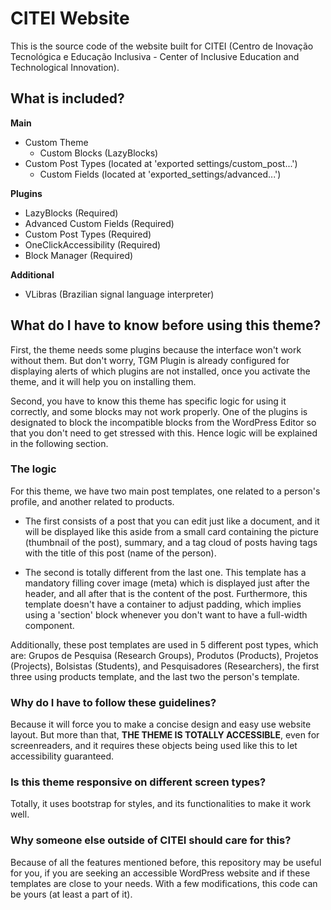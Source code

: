 # CITEI Website
This is the source code of the website built for CITEI (Centro de Inovação Tecnológica e Educação Inclusiva - Center of Inclusive Education and Technological Innovation).

## What is included?
**Main**
* Custom Theme
    * Custom Blocks (LazyBlocks)
* Custom Post Types (located at 'exported settings/custom_post...')
    * Custom Fields (located at 'exported_settings/advanced...')

**Plugins**
* LazyBlocks (Required)
* Advanced Custom Fields (Required)
* Custom Post Types (Required)
* OneClickAccessibility (Required)
* Block Manager (Required)

**Additional**
* VLibras (Brazilian signal language interpreter)

## What do I have to know before using this theme?
First, the theme needs some plugins because the interface won't work without them. But don't worry, TGM Plugin is already configured for displaying alerts of which plugins are not installed, once you activate the theme, and it will help you on installing them.

Second, you have to know this theme has specific logic for using it correctly, and some blocks may not work properly. One of the plugins is designated to block the incompatible blocks from the WordPress Editor so that you don't need to get stressed with this. Hence logic will be explained in the following section.

### The logic
For this theme, we have two main post templates, one related to a person's profile, and another related to products. 
* The first consists of a post that you can edit just like a document, and it will be displayed like this aside from a small card containing the picture (thumbnail of the post), summary, and a tag cloud of posts having tags with the title of this post (name of the person).

* The second is totally different from the last one. This template has a mandatory filling cover image (meta) which is displayed just after the header, and all after that is the content of the post. Furthermore, this template doesn't have a container to adjust padding, which implies using a 'section' block whenever you don't want to have a full-width component.

Additionally, these post templates are used in 5 different post types, which are: Grupos de Pesquisa (Research Groups), Produtos (Products), Projetos (Projects), Bolsistas (Students), and Pesquisadores (Researchers), the first three using products template, and the last two the person's template. 

### Why do I have to follow these guidelines?
Because it will force you to make a concise design and easy use website layout. But more than that, **THE THEME IS TOTALLY ACCESSIBLE**, even for screenreaders, and it requires these objects being used like this to let accessibility guaranteed.

### Is this theme responsive on different screen types?
Totally, it uses bootstrap for styles, and its functionalities to make it work well.

### Why someone else outside of CITEI should care for this?
Because of all the features mentioned before, this repository may be useful for you, if you are seeking an accessible WordPress website and if these templates are close to your needs. With a few modifications, this code can be yours (at least a part of it).
